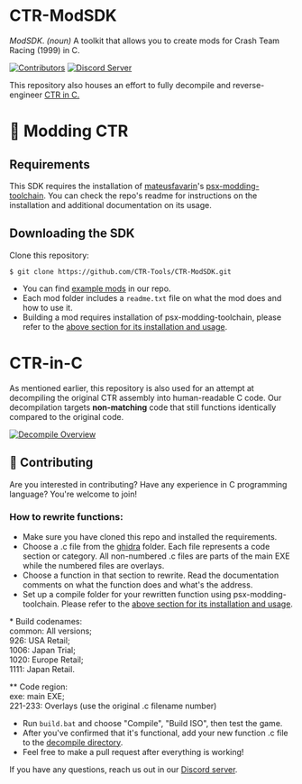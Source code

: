 # CTR-ModSDK

*ModSDK*. *(noun)* A toolkit that allows you to create mods for Crash Team Racing (1999) in C.

[![Contributors][contributors-badge]][contributors-link] [![Discord Server][discord-badge]][discord]

[contributors-link]: https://github.com/CTR-Tools/CTR-ModSDK/graphs/contributors
[contributors-badge]: https://img.shields.io/github/contributors/CTR-Tools/CTR-ModSDK

[discord]: https://discord.gg/WHkuh2n
[discord-badge]: https://img.shields.io/discord/527135227546435584?color=%237289DA&logo=discord&logoColor=ffffff

This repository also houses an effort to fully decompile and reverse-engineer [CTR in C.](https://github.com/CTR-tools/CTR-ModSDK#CTR-in-C)

# 🏁 Modding CTR

## Requirements

This SDK requires the installation of [mateusfavarin](https://github.com/mateusfavarin)'s [psx-modding-toolchain](https://github.com/mateusfavarin/psx-modding-toolchain). You can check the repo's readme for instructions on the installation and additional documentation on its usage.

## Downloading the SDK

Clone this repository:

```
$ git clone https://github.com/CTR-Tools/CTR-ModSDK.git
```

- You can find [example mods](https://github.com/CTR-tools/CTR-ModSDK/tree/main/psx-modding-toolchain/games/CrashTeamRacing/mods) in our repo.
- Each mod folder includes a `readme.txt` file on what the mod does and how to use it. 
- Building a mod requires installation of psx-modding-toolchain, please refer to the [above section for its installation and usage](https://github.com/CTR-tools/CTR-ModSDK#Downloading%20the%20SDK).

# CTR-in-C

As mentioned earlier, this repository is also used for an attempt at decompiling the original CTR assembly into human-readable C code. Our decompilation targets **non-matching** code that still functions identically compared to the original code.

[![Decompile Overview](https://img.youtube.com/vi/V9QlFzSVDAU/hqdefault.jpg)](https://www.youtube.com/watch?v=V9QlFzSVDAU)

## 🤝 Contributing

Are you interested in contributing? Have any experience in C programming language? You're welcome to join!

### How to rewrite functions:

- Make sure you have cloned this repo and installed the requirements.
- Choose a .c file from the [ghidra](https://github.com/CTR-tools/CTR-ModSDK/tree/main/psx-modding-toolchain/games/CrashTeamRacing/ghidra) folder. Each file represents a code section or category. All non-numbered .c files are parts of the main EXE while the numbered files are overlays.
- Choose a function in that section to rewrite. Read the documentation comments on what the function does and what's the address.
- Set up a compile folder for your rewritten function using psx-modding-toolchain. Please refer to the [above section for its installation and usage](https://github.com/CTR-tools/CTR-ModSDK#Downloading%20the%20SDK).

\* Build codenames:  
common: All versions;  
926: USA Retail;  
1006: Japan Trial;  
1020: Europe Retail;  
1111: Japan Retail.  

\**  Code region:  
exe: main EXE;  
221-233: Overlays (use the original .c filename number)

- Run `build.bat` and choose "Compile", "Build ISO", then test the game.
- After you've confirmed that it's functional, add your new function .c file to the [decompile directory](https://github.com/CTR-tools/CTR-ModSDK/tree/main/psx-modding-toolchain/games/CrashTeamRacing/decompile).
- Feel free to make a pull request after everything is working!

If you have any questions, reach us out in our [Discord server](https://discord.gg/WHkuh2n).